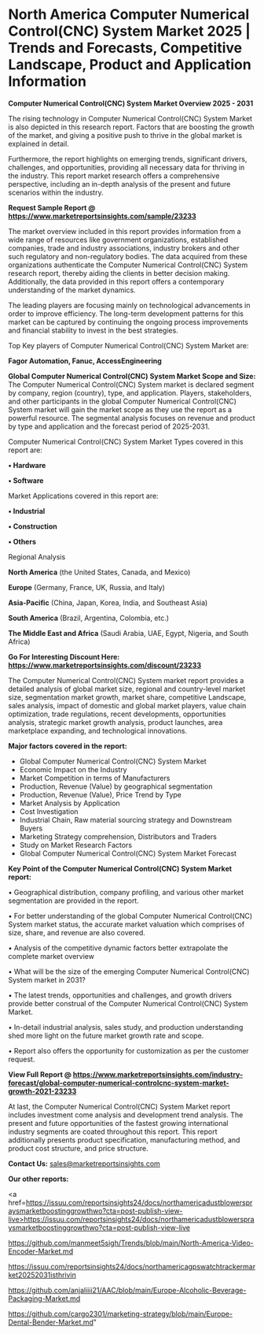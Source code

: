 # North America Computer Numerical Control(CNC) System Market 2025 | Trends and Forecasts, Competitive Landscape, Product and Application Information

<Strong> Computer Numerical Control(CNC) System Market Overview 2025 - 2031</strong>

The rising technology in Computer Numerical Control(CNC) System Market is also depicted in this research report. Factors that are boosting the growth of the market, and giving a positive push to thrive in the global market is explained in detail.

Furthermore, the report highlights on emerging trends, significant drivers, challenges, and opportunities, providing all necessary data for thriving in the industry. This report market research offers a comprehensive perspective, including an in-depth analysis of the present and future scenarios within the industry.

<strong>Request Sample Report @ <a href=https://www.marketreportsinsights.com/sample/23233>https://www.marketreportsinsights.com/sample/23233</a></strong>

The market overview included in this report provides information from a wide range of resources like government organizations, established companies, trade and industry associations, industry brokers and other such regulatory and non-regulatory bodies. The data acquired from these organizations authenticate the Computer Numerical Control(CNC) System research report, thereby aiding the clients in better decision making. Additionally, the data provided in this report offers a contemporary understanding of the market dynamics.

The leading players are focusing mainly on technological advancements in order to improve efficiency. The long-term development patterns for this market can be captured by continuing the ongoing process improvements and financial stability to invest in the best strategies.

Top Key players of Computer Numerical Control(CNC) System Market are:

<strong>Fagor Automation, Fanuc, AccessEngineering</strong>

<strong><b>Global Computer Numerical Control(CNC) System Market Scope and Size:</b></strong>
The Computer Numerical Control(CNC) System market is declared segment by company, region (country), type, and application. Players, stakeholders, and other participants in the global Computer Numerical Control(CNC) System market will gain the market scope as they use the report as a powerful resource. The segmental analysis focuses on revenue and product by type and application and the forecast period of 2025-2031.

Computer Numerical Control(CNC) System Market Types covered in this report are:

<strong>• Hardware

• Software</strong>

Market Applications covered in this report are:

<strong>• Industrial

• Construction

• Others</strong> 

Regional Analysis

<strong>North America</strong> (the United States, Canada, and Mexico)

<strong>Europe</strong> (Germany, France, UK, Russia, and Italy)

<strong>Asia-Pacific</strong> (China, Japan, Korea, India, and Southeast Asia)

<strong>South America</strong> (Brazil, Argentina, Colombia, etc.)

<strong>The Middle East and Africa</strong> (Saudi Arabia, UAE, Egypt, Nigeria, and South Africa)

<strong>Go For Interesting Discount Here: <a href=https://www.marketreportsinsights.com/discount/23233>https://www.marketreportsinsights.com/discount/23233</a></strong>

The Computer Numerical Control(CNC) System market report provides a detailed analysis of global market size, regional and country-level market size, segmentation market growth, market share, competitive Landscape, sales analysis, impact of domestic and global market players, value chain optimization, trade regulations, recent developments, opportunities analysis, strategic market growth analysis, product launches, area marketplace expanding, and technological innovations.

<strong><b>Major factors covered in the report:</b></strong>
<ul>
  <li>Global Computer Numerical Control(CNC) System Market </li>
  <li>Economic Impact on the Industry</li>
  <li>Market Competition in terms of Manufacturers</li>
  <li>Production, Revenue (Value) by geographical segmentation</li>
  <li>Production, Revenue (Value), Price Trend by Type</li>
  <li>Market Analysis by Application</li>
  <li>Cost Investigation</li>
  <li>Industrial Chain, Raw material sourcing strategy and Downstream Buyers</li>
  <li>Marketing Strategy comprehension, Distributors and Traders</li>
  <li>Study on Market Research Factors</li>
  <li>Global Computer Numerical Control(CNC) System Market Forecast</li>
</ul>

<strong><b>Key Point of the Computer Numerical Control(CNC) System Market report:</b></strong>

• Geographical distribution, company profiling, and various other market segmentation are provided in the report.

• For better understanding of the global Computer Numerical Control(CNC) System market status, the accurate market valuation which comprises of size, share, and revenue are also covered.

• Analysis of the competitive dynamic factors better extrapolate the complete market overview

• What will be the size of the emerging Computer Numerical Control(CNC) System market in 2031?

• The latest trends, opportunities and challenges, and growth drivers provide better construal of the Computer Numerical Control(CNC) System Market.

• In-detail industrial analysis, sales study, and production understanding shed more light on the future market growth rate and scope.

• Report also offers the opportunity for customization as per the customer request.

<strong><b>View Full Report @ <a href=https://www.marketreportsinsights.com/industry-forecast/global-computer-numerical-controlcnc-system-market-growth-2021-23233>https://www.marketreportsinsights.com/industry-forecast/global-computer-numerical-controlcnc-system-market-growth-2021-23233</a></b></strong>


At last, the Computer Numerical Control(CNC) System Market report includes investment come analysis and development trend analysis. The present and future opportunities of the fastest growing international industry segments are coated throughout this report. This report additionally presents product specification, manufacturing method, and product cost structure, and price structure.

<strong>Contact Us:</strong>
sales@marketreportsinsights.com

<strong>Our other reports:</strong>

<a href=https://issuu.com/reportsinsights24/docs/northamericadustblowerspraysmarketboostinggrowthwo?cta=post-publish-view-live>https://issuu.com/reportsinsights24/docs/northamericadustblowerspraysmarketboostinggrowthwo?cta=post-publish-view-live</a>

<a href=https://github.com/manmeet5sigh/Trends/blob/main/North-America-Video-Encoder-Market.md>https://github.com/manmeet5sigh/Trends/blob/main/North-America-Video-Encoder-Market.md</a>

<a href=https://issuu.com/reportsinsights24/docs/northamericagpswatchtrackermarket20252031isthrivin>https://issuu.com/reportsinsights24/docs/northamericagpswatchtrackermarket20252031isthrivin</a>

<a href=https://github.com/anjaliiii21/AAC/blob/main/Europe-Alcoholic-Beverage-Packaging-Market.md>https://github.com/anjaliiii21/AAC/blob/main/Europe-Alcoholic-Beverage-Packaging-Market.md</a>

<a href=https://github.com/cargo2301/marketing-strategy/blob/main/Europe-Dental-Bender-Market.md>https://github.com/cargo2301/marketing-strategy/blob/main/Europe-Dental-Bender-Market.md</a>"
